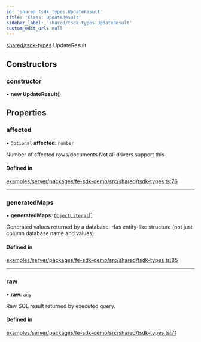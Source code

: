 ```yaml
---
id: 'shared_tsdk_types.UpdateResult'
title: 'Class: UpdateResult'
sidebar_label: 'shared/tsdk-types.UpdateResult'
custom_edit_url: null
---
```


[shared/tsdk-types](../modules/shared_tsdk_types.md).UpdateResult

## Constructors

### constructor

• **new UpdateResult**()

## Properties

### affected

• `Optional` **affected**: `number`

Number of affected rows/documents
Not all drivers support this

#### Defined in

[examples/server/packages/fe-sdk-demo/src/shared/tsdk-types.ts:76](https://github.com/jiouiuw/tsdk-monorepo/blob/4c9ec73/examples/server/packages/fe-sdk-demo/src/shared/tsdk-types.ts#L76)

---

### generatedMaps

• **generatedMaps**: [`ObjectLiteral`](../interfaces/shared_tsdk_types.ObjectLiteral.md)[]

Generated values returned by a database.
Has entity-like structure (not just column database name and values).

#### Defined in

[examples/server/packages/fe-sdk-demo/src/shared/tsdk-types.ts:85](https://github.com/jiouiuw/tsdk-monorepo/blob/4c9ec73/examples/server/packages/fe-sdk-demo/src/shared/tsdk-types.ts#L85)

---

### raw

• **raw**: `any`

Raw SQL result returned by executed query.

#### Defined in

[examples/server/packages/fe-sdk-demo/src/shared/tsdk-types.ts:71](https://github.com/jiouiuw/tsdk-monorepo/blob/4c9ec73/examples/server/packages/fe-sdk-demo/src/shared/tsdk-types.ts#L71)
